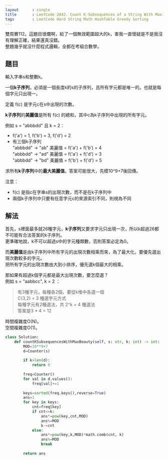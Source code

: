 ```yaml
---
layout      : single
title       : LeetCode 2842. Count K-Subsequences of a String With Maximum Beauty
tags        : LeetCode Hard String Math HashTable Greedy Sorting
---
```

雙周賽112。這題目很爛啊，給了一個無效範圍超大的k，害我一直懷疑是不是我沒有理解正確，結果還真沒錯。  
整題幾乎就沒什麼程式邏輯，全都在考組合數學。  

## 題目

輸入字串s和整數k。  

一個**k子序列**，必須是一個長度k的s的子序列，且所有字元都是唯一的。也就是每個字元只出現一。  

定義 f(c) 是字元c在s中出現的次數。  

**k子序列**的**美麗值**是所有 f(c) 的總和，其中c為k子序列中出現的所有字元。  

例如 s = "abbbdd" 且 k = 2：  

- f('a') = 1, f('b') = 3, f('d') = 2
- 有三個k子序列  
    "abbbdd" -> "ab" 美麗值 = f('a') + f('b') = 4  
    "abbbdd" -> "ad" 美麗值 = f('a') + f('d') = 3  
    "abbbdd" -> "bd" 美麗值 = f('b') + f('d') = 5  

求所有**k子序列**中的**最大美麗值**。答案可能很大，先模10^9+7後回傳。  

注意：  

- f(c) 是指c在字串s的出現次數，而不是在k子序列中  
- 兩個k子序列中只要有任意字元c的來源索引不同，則視為不同  

## 解法

首先，s裡面最多就26種字元，**k子序列**又要求字元只出現一次，所以k超過26都不可能有合法答案的k子序列。  
更準確地說，k不可以超過s中的字元種類數，否則答案必定為0。  

而**美麗值**是由k子序列中所有字元的出現次數相乘而來，為了最大化，要優先選出現次數較多的字元。  
把所有字元的出現次數由大到小排序，優先選k個最大的相乘。  

那如果有超過k個字元都是最大出現次數，要怎麼選？  
例如 s = "aabbcc", k = 2 ：  
> 有3種字元，每種各2個，要從k堆中各選一個  
> C(3,2) = 3 種選字元方式  
> 每種字元有2種選法，共 2^k = 4 種選法  
> 答案是3 \* 4 = 12  

時間複雜度O(N)。  
空間複雜度O(1)。  

```python
class Solution:
    def countKSubsequencesWithMaxBeauty(self, s: str, k: int) -> int:
        MOD=10**9+7
        d=Counter(s)
        
        if k>len(d):
            return 0
        
        freq=Counter()
        for val in d.values():
            freq[val]+=1
            
        keys=sorted(freq.keys(),reverse=True)
        ans=1
        for key in keys:
            cnt=freq[key]
            if cnt<=k:
                ans*=pow(key,cnt,MOD)
                ans%=MOD
                k-=cnt
            else:
                ans*=pow(key,k,MOD)*math.comb(cnt, k)
                ans%=MOD
                break
            
        return ans
```
